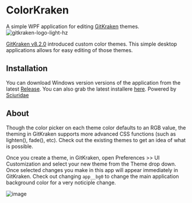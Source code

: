 # ColorKraken



A simple WPF application for editing [GitKraken](https://gitkraken.keboo.dev) themes.
![gitkraken-logo-light-hz](https://user-images.githubusercontent.com/952248/165584032-96d5badb-3f9c-4a28-b118-014419c80d3e.svg)


[GitKraken v8.2.0](https://support.gitkraken.com/release-notes/current/#version-820) introduced custom color themes. This simple desktop applications allows for easy editing of those themes. 


## Installation
You can download Windows version versions of the application from the latest [Release](https://github.com/Keboo/ColorKraken/releases/latest).
You can also grab the latest installere [here](https://sciuridae.azurewebsites.net/App/download-setup/ColorKraken).
Powered by [Sciuridae](https://github.com/Keboo/Sciuridae)

## About

Though the color picker on each theme color defaults to an RGB value, the theming in GitKraken supports more advanced CSS functions (such as lighten(), fade(), etc). Check out the existing themes to get an idea of what is possible. 

Once you create a theme, in GitKraken, open Preferences >> UI Customization and select your new theme from the Theme drop down. Once selected changes you make in this app will appear immediately in GitKraken. Check out changing `app__bg0` to change the main application background color for a very noticiple change.

![image](https://user-images.githubusercontent.com/952248/147212439-57529a9e-0f0e-4177-9941-ed7e1bc741b6.png)
